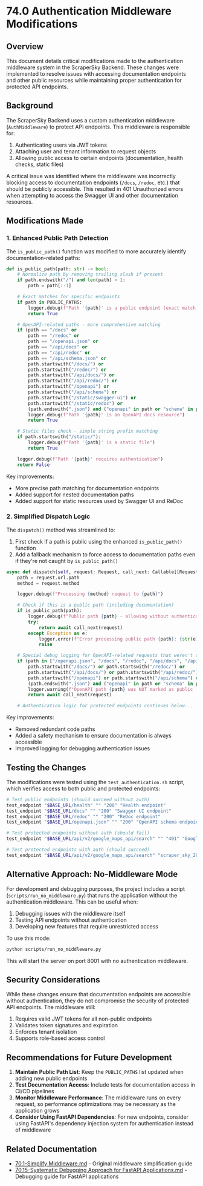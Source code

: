 # 74.0 Authentication Middleware Modifications

## Overview

This document details critical modifications made to the authentication middleware system in the ScraperSky Backend. These changes were implemented to resolve issues with accessing documentation endpoints and other public resources while maintaining proper authentication for protected API endpoints.

## Background

The ScraperSky Backend uses a custom authentication middleware (`AuthMiddleware`) to protect API endpoints. This middleware is responsible for:

1. Authenticating users via JWT tokens
2. Attaching user and tenant information to request objects
3. Allowing public access to certain endpoints (documentation, health checks, static files)

A critical issue was identified where the middleware was incorrectly blocking access to documentation endpoints (`/docs`, `/redoc`, etc.) that should be publicly accessible. This resulted in 401 Unauthorized errors when attempting to access the Swagger UI and other documentation resources.

## Modifications Made

### 1. Enhanced Public Path Detection

The `is_public_path()` function was modified to more accurately identify documentation-related paths:

```python
def is_public_path(path: str) -> bool:
    # Normalize path by removing trailing slash if present
    if path.endswith("/") and len(path) > 1:
        path = path[:-1]

    # Exact matches for specific endpoints
    if path in PUBLIC_PATHS:
        logger.debug(f"Path '{path}' is a public endpoint (exact match)")
        return True

    # OpenAPI-related paths - more comprehensive matching
    if (path == "/docs" or
        path == "/redoc" or
        path == "/openapi.json" or
        path == "/api/docs" or
        path == "/api/redoc" or
        path == "/api/schema.json" or
        path.startswith("/docs/") or
        path.startswith("/redoc/") or
        path.startswith("/api/docs/") or
        path.startswith("/api/redoc/") or
        path.startswith("/openapi") or
        path.startswith("/api/schema") or
        path.startswith("/static/swagger-ui") or
        path.startswith("/static/redoc") or
        (path.endswith(".json") and ("openapi" in path or "schema" in path))):
        logger.debug(f"Path '{path}' is an OpenAPI docs resource")
        return True

    # Static files check - simple string prefix matching
    if path.startswith("/static/"):
        logger.debug(f"Path '{path}' is a static file")
        return True

    logger.debug(f"Path '{path}' requires authentication")
    return False
```

Key improvements:

- More precise path matching for documentation endpoints
- Added support for nested documentation paths
- Added support for static resources used by Swagger UI and ReDoc

### 2. Simplified Dispatch Logic

The `dispatch()` method was streamlined to:

1. First check if a path is public using the enhanced `is_public_path()` function
2. Add a fallback mechanism to force access to documentation paths even if they're not caught by `is_public_path()`

```python
async def dispatch(self, request: Request, call_next: Callable[[Request], Awaitable]):
    path = request.url.path
    method = request.method

    logger.debug(f"Processing {method} request to {path}")

    # Check if this is a public path (including documentation)
    if is_public_path(path):
        logger.debug(f"Public path {path} - allowing without authentication")
        try:
            return await call_next(request)
        except Exception as e:
            logger.error(f"Error processing public path {path}: {str(e)}")
            raise

    # Special debug logging for OpenAPI-related requests that weren't caught by is_public_path
    if (path in ["/openapi.json", "/docs", "/redoc", "/api/docs", "/api/redoc", "/api/schema.json"] or
        path.startswith("/docs/") or path.startswith("/redoc/") or
        path.startswith("/api/docs/") or path.startswith("/api/redoc/") or
        path.startswith("/openapi") or path.startswith("/api/schema") or
        (path.endswith(".json") and ("openapi" in path or "schema" in path))):
        logger.warning(f"OpenAPI path {path} was NOT marked as public - forcing access")
        return await call_next(request)

    # Authentication logic for protected endpoints continues below...
```

Key improvements:

- Removed redundant code paths
- Added a safety mechanism to ensure documentation is always accessible
- Improved logging for debugging authentication issues

## Testing the Changes

The modifications were tested using the `test_authentication.sh` script, which verifies access to both public and protected endpoints:

```bash
# Test public endpoints (should succeed without auth)
test_endpoint "$BASE_URL/health" "" "200" "Health endpoint"
test_endpoint "$BASE_URL/docs" "" "200" "Swagger UI endpoint"
test_endpoint "$BASE_URL/redoc" "" "200" "ReDoc endpoint"
test_endpoint "$BASE_URL/openapi.json" "" "200" "OpenAPI schema endpoint"

# Test protected endpoints without auth (should fail)
test_endpoint "$BASE_URL/api/v2/google_maps_api/search" "" "401" "Google Maps API endpoint (no auth)"

# Test protected endpoints with auth (should succeed)
test_endpoint "$BASE_URL/api/v2/google_maps_api/search" "scraper_sky_2024" "405" "Google Maps API endpoint (with auth)"
```

## Alternative Approach: No-Middleware Mode

For development and debugging purposes, the project includes a script (`scripts/run_no_middleware.py`) that runs the application without the authentication middleware. This can be useful when:

1. Debugging issues with the middleware itself
2. Testing API endpoints without authentication
3. Developing new features that require unrestricted access

To use this mode:

```bash
python scripts/run_no_middleware.py
```

This will start the server on port 8001 with no authentication middleware.

## Security Considerations

While these changes ensure that documentation endpoints are accessible without authentication, they do not compromise the security of protected API endpoints. The middleware still:

1. Requires valid JWT tokens for all non-public endpoints
2. Validates token signatures and expiration
3. Enforces tenant isolation
4. Supports role-based access control

## Recommendations for Future Development

1. **Maintain Public Path List**: Keep the `PUBLIC_PATHS` list updated when adding new public endpoints
2. **Test Documentation Access**: Include tests for documentation access in CI/CD pipelines
3. **Monitor Middleware Performance**: The middleware runs on every request, so performance optimizations may be necessary as the application grows
4. **Consider Using FastAPI Dependencies**: For new endpoints, consider using FastAPI's dependency injection system for authentication instead of middleware

## Related Documentation

- [70.1-Simplify Middleware.md](70.1-Simplify%20Middleware.md) - Original middleware simplification guide
- [70.15-Systematic Debugging Approach for FastAPI Applications.md](70.15-Systematic%20Debugging%20Approach%20for%20FastAPI%20Applications.md) - Debugging guide for FastAPI applications
